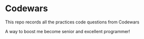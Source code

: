 # Codewars
This repo records all the practices code questions from Codewars

A way to boost me become senior and excellent programmer!
